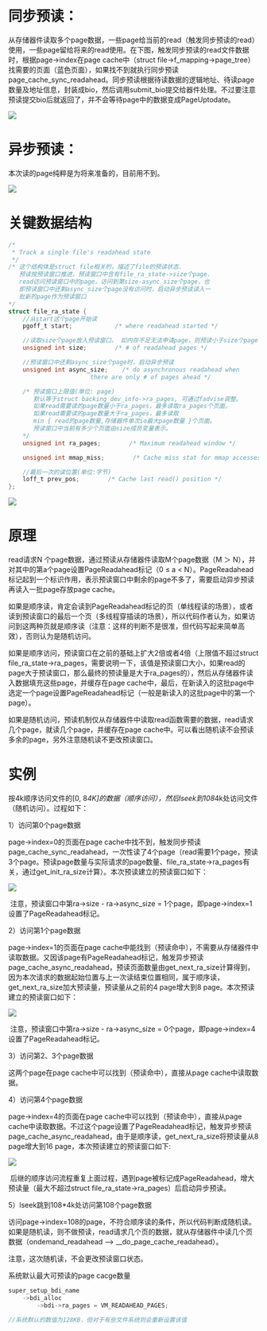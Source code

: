 # 同步预读：

从存储器件读取多个page数据，一些page给当前的read（触发同步预读的read）使用，一些page留给将来的read使用。在下图，触发同步预读的read文件数据时，根据page->index在page cache中（struct file->f_mapping->page_tree）找需要的页面（蓝色页面），如果找不到就执行同步预读page_cache_sync_readahead。同步预读根据待读数据的逻辑地址、待读page数量及地址信息，封装成bio，然后调用submit_bio提交给器件处理。不过要注意预读提交bio后就返回了，并不会等待page中的数据变成PageUptodate。

![](./image/1.JPG)

# 异步预读：

本次读的page纯粹是为将来准备的，目前用不到。

![](./image/2.JPG)

# 关键数据结构

```c
/*
 * Track a single file's readahead state
 */
/* 这个结构体是struct file相关的，描述了file的预读状态.
   预读按预读窗口推进，预读窗口中含有file_ra_state->size个page.
   read访问预读窗口中的page，访问到第size-async_size个page，也
   即预读窗口中还剩async_size个page没有访问时，启动异步预读读入一
   批新的page作为预读窗口 
*/
struct file_ra_state {
    //从start这个page开始读
    pgoff_t start;            /* where readahead started */

    //读取size个page放入预读窗口。 如内存不足无法申请page，则预读小于size个page
    unsigned int size;        /* # of readahead pages */

    //预读窗口中还剩async_size个page时，启动异步预读
    unsigned int async_size;    /* do asynchronous readahead when
                       there are only # of pages ahead */

    /* 预读窗口上限值(单位: page)
       默认等于struct backing_dev_info->ra_pages, 可通过fadvise调整。
       如果read需要读的page数量小于ra_pages，最多读取ra_pages个页面。
       如果read需要读的page数量大于ra_pages，最多读取
       min { read的page数量,存储器件单次io最大page数量 }个页面。
       预读窗口中当前有多少个页面由size成员变量表示。
    */
    unsigned int ra_pages;        /* Maximum readahead window */

    unsigned int mmap_miss;        /* Cache miss stat for mmap accesses */

    //最后一次的读位置(单位:字节)
    loff_t prev_pos;        /* Cache last read() position */
};
```

![](./image/3.JPG)

# 原理

read请求N 个page数据，通过预读从存储器件读取M个page数据（M ＞ N），并对其中的第a个page设置PageReadahead标记（0 ≤ a < N）。PageReadahead标记起到一个标识作用，表示预读窗口中剩余的page不多了，需要启动异步预读再读入一批page存放page cache。

如果是顺序读，肯定会读到PageReadahead标记的页（单线程读的场景），或者读到预读窗口的最后一个页（多线程穿插读的场景），所以代码作者认为，如果访问到这两种页就是顺序读（注意：这样的判断不是很准，但代码写起来简单高效），否则认为是随机访问。

如果是顺序访问，预读窗口在之前的基础上扩大2倍或者4倍（上限值不超过struct file_ra_state->ra_pages，需要说明一下，该值是预读窗口大小，如果read的page大于预读窗口，那么最终的预读量是大于ra_pages的），然后从存储器件读入数据填充这些page，并缓存在page cache中，最后，在新读入的这批page中选定一个page设置PageReadahead标记（一般是新读入的这批page中的第一个page）。     

如果是随机访问，预读机制仅从存储器件中读取read函数需要的数据，read请求几个page，就读几个page，并缓存在page cache中。可以看出随机读不会预读多余的page，另外注意随机读不更改预读窗口。

# 实例

按4k顺序访问文件的[0, 8*4K]的数据（顺序访问），然后lseek到108*4k处访问文件（随机访问）。过程如下：

1）访问第0个page数据

page->index=0的页面在page cache中找不到，触发同步预读page_cache_sync_readahead，一次性读了4个page（read需要1个page，预读3个page。预读page数量与实际请求的page数量、file_ra_state->ra_pages有关，通过get_init_ra_size计算）。本次预读建立的预读窗口如下：

![](./image/4.JPG)

 注意，预读窗口中第ra->size - ra->async_size = 1个page，即page->index=1设置了PageReadahead标记。

2）访问第1个page数据

page->index=1的页面在page cache中能找到（预读命中），不需要从存储器件中读取数据。又因该page有PageReadahead标记，触发异步预读page_cache_async_readahead，预读页面数量由get_next_ra_size计算得到，因为本次请求的数据起始位置与上一次读结束位置相同，属于顺序读，get_next_ra_size加大预读量，预读量从之前的4 page增大到8 page。本次预读建立的预读窗口如下：

![](./image/5.JPG)

 注意，预读窗口中第ra->size - ra->async_size = 0个page，即page->index=4设置了PageReadahead标记。

 3）访问第2、3个page数据

这两个page在page cache中可以找到（预读命中），直接从page cache中读取数据。

4）访问第4个page数据

page->index=4的页面在page cache中可以找到（预读命中），直接从page cache中读取数据。不过这个page设置了PageReadahead标记，触发异步预读page_cache_async_readahead，由于是顺序读，get_next_ra_size将预读量从8 page增大到16 page，本次预读建立的预读窗口如下:

![](./image/6.JPG)

 后继的顺序访问流程重复上面过程，遇到page被标记成PageReadahead，增大预读量（最大不超过struct file_ra_state->ra_pages）后启动异步预读。

5）lseek跳到108*4k处访问第108个page数据

访问page->index=108的page，不符合顺序读的条件，所以代码判断成随机读。如果是随机读，则不做预读，read请求几个页的数据，就从存储器件中读几个页数据（ondemand_readahead --> __do_page_cache_readahead）。

注意，这次随机读，不会更改预读窗口状态。



系统默认最大可预读的page cacge数量

```c
super_setup_bdi_name
	->bdi_alloc
		->bdi->ra_pages = VM_READAHEAD_PAGES;

//系统默认的数值为128KB，但对于有些文件系统则会重新设置该值
```


